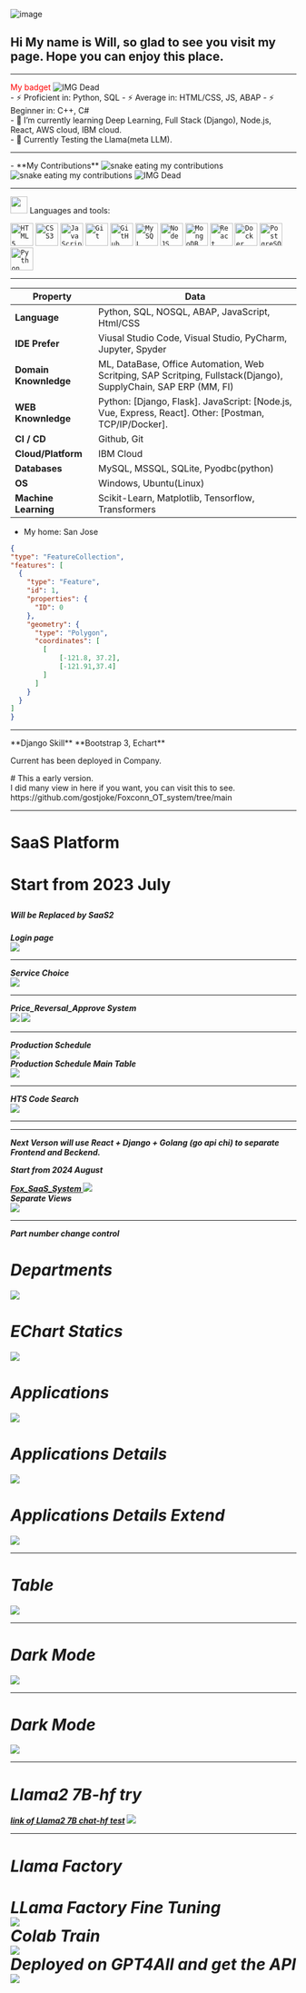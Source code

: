 ![image](https://github.com/user-attachments/assets/302ec96c-bd5d-4b94-bf08-83222c177ce2)
<html lang="en">
<head>
    <meta charset="UTF-8">
    <meta name="viewport" content="width=device-width, initial-scale=1.0">
</head>
<body>

  <div>
    <div>
        <h2>Hi My name is Will, so glad to see you visit my page. Hope you can enjoy this place. </h2>
    </div>
    <hr>
    <div> <span style="color:red;"> My badget </span>
      <img src="https://github.com/gostjoke/gostjoke/blob/main/assets/credly.png" alt="IMG Dead">  
    </div>
    <div>
    <span> - ⚡ Proficient in: Python, SQL  </span>
    <span> - ⚡ Average in: HTML/CSS, JS, ABAP </span>
    <span> - ⚡ Beginner in: C++, C# </span>
    </div>
    <div>
    - 🌱 I’m currently learning Deep Learning, Full Stack (Django), Node.js, React, AWS cloud, IBM cloud. 
    </div>
    <div>
    - 🔭 Currently Testing the Llama(meta LLM). 
    </div>
  </div>
</body>
</html>
<hr>
- **My Contributions**
<img alt="snake eating my contributions" src="https://raw.githubusercontent.com/gostjoke/gostjoke/output/github-contribution-grid-snake.svg" />
<img alt="snake eating my contributions" src="https://raw.githubusercontent.com/gostjoke/gostjoke/output/github-contribution-grid-snake-dark.svg" />

<img src="https://github.com/gostjoke/gostjoke/blob/main/assets/name.gif" alt="IMG Dead">  
<!--   my-skils -->
<hr>
<img height="30" src="https://user-images.githubusercontent.com/77757301/126855288-0264f667-f8be-4c1d-9fe0-d0049d751dba.gif"> Languages and tools: 

<code><img width="40px" src="https://cdn.jsdelivr.net/gh/devicons/devicon/icons/html5/html5-original-wordmark.svg" title = "HTML5"/></code>
<code><img width="40px" src="https://cdn.jsdelivr.net/gh/devicons/devicon/icons/css3/css3-original-wordmark.svg" title = "CSS3"/></code>
<code><img width="40px" src="https://cdn.jsdelivr.net/gh/devicons/devicon/icons/javascript/javascript-original.svg" title = "JavaScript"/></code>
<code><img width="40px" src="https://cdn.jsdelivr.net/gh/devicons/devicon/icons/git/git-original.svg" title = "Git"/></code>
<code><img width="40px" src="https://www.vectorlogo.zone/logos/github/github-icon.svg" title = "GitHub"/></code>
<code><img width="40px" src="https://cdn.jsdelivr.net/gh/devicons/devicon/icons/mysql/mysql-original.svg" title = "MySQL"/></code>
<code><img width="40px" src="https://www.vectorlogo.zone/logos/nodejs/nodejs-icon.svg" title = "NodeJS"/></code>
<code><img width="40px" src="https://www.vectorlogo.zone/logos/mongodb/mongodb-icon.svg" title = "MongoDB"/></code>
<code><img width="40px" src="https://www.vectorlogo.zone/logos/reactjs/reactjs-icon.svg" title = "React"/></code>
<code><img width="40px" src="https://www.vectorlogo.zone/logos/docker/docker-icon.svg" title = "Docker"/></code>
<code><img width="40px" src="https://www.vectorlogo.zone/logos/postgresql/postgresql-icon.svg" title = "PostgreSQL"/></code>
<code><img width="40px" src="https://www.vectorlogo.zone/logos/python/python-icon.svg" title = "Python"/></code>
<hr>

| Property                                        | Data                                                                     |
|-------------------------------------------------|--------------------------------------------------------------------------|
| **Language**                                    | Python, SQL, NOSQL, ABAP, JavaScript, Html/CSS                           |
| **IDE Prefer**                                  | Viusal Studio Code, Visual Studio, PyCharm, Jupyter, Spyder|
| **Domain Knownledge**                           | ML, DataBase, Office Automation, Web Scritping, SAP Scritping, Fullstack(Django), SupplyChain, SAP ERP (MM, FI) |
| **WEB Knownledge**                              | Python: [Django, Flask].     JavaScript: [Node.js, Vue, Express, React].     Other: [Postman, TCP/IP/Docker].
| **CI / CD**                                     | Github, Git |
| **Cloud/Platform**                              | IBM Cloud  |
| **Databases**                                   | MySQL, MSSQL, SQLite, Pyodbc(python) |
| **OS**                                          | Windows, Ubuntu(Linux)|
| **Machine Learning** | Scikit-Learn,  Matplotlib, Tensorflow, Transformers|


- My home: San Jose
  
 ```geojson
{
 "type": "FeatureCollection",
 "features": [
   {
     "type": "Feature",
     "id": 1,
     "properties": {
       "ID": 0
     },
     "geometry": {
       "type": "Polygon",
       "coordinates": [
         [
             [-121.8, 37.2],
             [-121.91,37.4]
         ]
       ]
     }
   }
 ]
}

```
<hr>
**Django Skill**
**Bootstrap 3, Echart**
<p> Current has been deployed in Company. </p>
# This a early version.
<div>
<a> I did many view in here if you want, you can visit this to see. </a>
https://github.com/gostjoke/Foxconn_OT_system/tree/main
</div>
<hr>
<h1>SaaS Platform<h1/>
<p>Start from 2023 July<p/>
<h5>Will be Replaced by SaaS2<h5/>
<div>Login page</div>
<img height="auto" src="https://github.com/gostjoke/Foxconn_OT_system/blob/main/pic/login.png?raw=true"> 
<hr>
<div>Service Choice</div>
<img height="auto" src="https://github.com/gostjoke/gostjoke/blob/main/Django/SaaS1_Service.png?raw=true">    
<hr>
<div>Price_Reversal_Approve System</div>
<img height="auto" src="https://github.com/gostjoke/gostjoke/blob/main/Django/SaaS1_Price_Reversal.png?raw=true">    
<img height="auto" src="https://github.com/gostjoke/gostjoke/blob/main/Django/SaaS1_Price_Reversal_Approve.png?raw=true"> 
<hr>
<div>Production Schedule</div>
<img height="auto" src="https://github.com/gostjoke/gostjoke/blob/main/Django/SaaS1_Production_schdule.png?raw=true">
<div>Production Schedule Main Table</div>
<img height="auto" src="https://github.com/gostjoke/gostjoke/blob/main/Django/SaaS1_Production_schdule_Wo.png?raw=true"> 
<hr>
<div>HTS Code Search</div>
<img height="auto" src="https://github.com/gostjoke/gostjoke/blob/main/Django/SaaS1_HTS.png?raw=true">    
<hr>
<hr>
Next Verson will use React + Django + Golang (go api chi) to separate Frontend and Beckend.
<div><p>Start from 2024 August<p/></div>
<a href="https://github.com/gostjoke/Foxconn_React_System"> Fox_SaaS_System </a>
<img height="auto" src="https://github.com/gostjoke/Foxconn_React_System/blob/main/SaaS2/SaaS2_login.png?raw=true">   
<div> Separate Views <div/>
<img height="auto" src="https://github.com/gostjoke/Foxconn_React_System/blob/main/SaaS2/SaaS2_VSC.png?raw=true">   
<hr>
<div> Part number change control <div/>
<h1> Departments </h1>
<img height="auto" src="https://github.com/gostjoke/Foxconn_React_System/blob/main/SaaS2/Departmentpage.png?raw=true">
<h1> EChart Statics </h1>    
<img height="auto" src="https://github.com/gostjoke/Foxconn_React_System/blob/main/SaaS2/PNCEchart.png?raw=true">
<h1> Applications </h1>
<img height="auto" src="https://github.com/gostjoke/Foxconn_React_System/blob/main/SaaS2/PNCapplication.png?raw=true">
<h1> Applications Details </h1>
<img height="auto" src="https://github.com/gostjoke/Foxconn_React_System/blob/main/SaaS2/PNCdetail.png?raw=true">
<h1> Applications Details Extend </h1>
<img height="auto" src="https://github.com/gostjoke/Foxconn_React_System/blob/main/SaaS2/PNC_detailExtend.png?raw=true">
<hr>
<h1> Table </h1>
<img height="auto" src="https://github.com/gostjoke/Foxconn_React_System/blob/main/SaaS2/SaaS2_Table.png?raw=true">   
<hr>
<h1> Dark Mode </h1>
<img height="auto" src="https://github.com/gostjoke/Foxconn_React_System/blob/main/SaaS2/SaaS2_Dark_Mode.png?raw=true">   
<hr>
<h1> Dark Mode </h1>
<img height="auto" src="https://github.com/gostjoke/Foxconn_React_System/blob/main/SaaS2/JWTtoken.png?raw=true">  
<hr>
<h1> Llama2 7B-hf try</h1>
<a href="https://github.com/gostjoke/Llama-7B-chat-hf-test/blob/main/Llama2.ipynb">link of Llama2 7B chat-hf test</a>
<img height="auto" src="https://github.com/gostjoke/Llama-7B-chat-hf-test/blob/main/picture/llama2_test.png?raw=true">
<hr>
<h1>Llama Factory<h1/>
<a href="https://github.com/gostjoke/Llama3-fine-tuning"><a/>
<div>LLama Factory Fine Tuning</div>
<img height="auto" src="https://github.com/gostjoke/Llama3-fine-tuning/blob/main/test_image/llama_factory_llama2_train.png?raw=true">   
<div>Colab Train</div>
<img height="auto" src="https://github.com/gostjoke/Llama3-fine-tuning/blob/main/test_image/colab_test_success.png?raw=true">  
<div>Deployed on GPT4All and get the API</div>
<img height="auto" src="https://github.com/gostjoke/Llama3-fine-tuning/blob/main/test_image/gpt4all_api.png?raw=true">  
    
<!--
**gostjoke/gostjoke** is a ✨ _special_ ✨ repository because its `README.md` (this file) appears on your GitHub profile.

Here are some ideas to get you started:

- 🔭 I’m currently working on ...
- 🌱 I’m currently learning ...
- 👯 I’m looking to collaborate on ...
- 🤔 I’m looking for help with ...
- 💬 Ask me about ...
- 📫 How to reach me: ...
- 😄 Pronouns: ...
- ⚡ Fun fact: ...
-->
